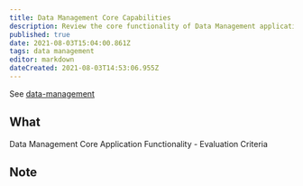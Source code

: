 ```yaml
---
title: Data Management Core Capabilities
description: Review the core functionality of Data Management applications
published: true
date: 2021-08-03T15:04:00.861Z
tags: data management
editor: markdown
dateCreated: 2021-08-03T14:53:06.955Z
---
```


See [data-management](/training/qram/data-management)

## What

Data Management Core Application Functionality - Evaluation Criteria


## Note

